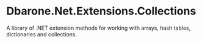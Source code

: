 # Dbarone.Net.Extensions.Collections
A library of .NET extension methods for working with arrays, hash tables, dictionaries and collections.
